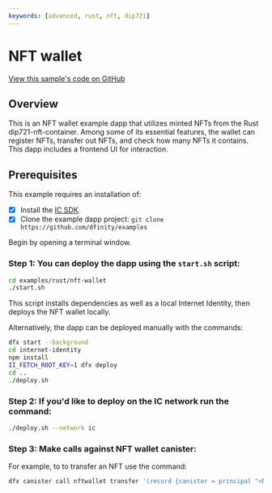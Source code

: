 ```yaml
---
keywords: [advanced, rust, nft, dip721]
---
```


# NFT wallet

[View this sample's code on GitHub](https://github.com/dfinity/examples/tree/master/rust/nft-wallet)

## Overview

This is an NFT wallet example dapp that utilizes minted NFTs from the Rust dip721-nft-container. Among some of its essential features, the wallet can register NFTs, transfer out NFTs, and check how many NFTs it contains. This dapp includes a frontend UI for interaction. 

## Prerequisites
This example requires an installation of:

- [x] Install the [IC SDK](https://internetcomputer.org/docs/current/developer-docs/setup/install/index.mdx).
- [x] Clone the example dapp project: `git clone https://github.com/dfinity/examples`

Begin by opening a terminal window.

### Step 1: You can deploy the dapp using the `start.sh` script:

```bash
cd examples/rust/nft-wallet
./start.sh
```

This script installs dependencies as well as a local Internet Identity, then deploys the NFT wallet locally.

Alternatively, the dapp can be deployed manually with the commands:

```bash
dfx start --background
cd internet-identity
npm install
II_FETCH_ROOT_KEY=1 dfx deploy
cd ..
./deploy.sh
```

### Step 2: If you'd like to deploy on the IC network run the command:

```bash
./deploy.sh --network ic
```

### Step 3: Make calls against NFT wallet canister:

For example, to to transfer an NFT use the command:

```bash
dfx canister call nftwallet transfer '(record {canister = principal "<NFT canister id>"; index = 1:nat64}, principal "<recipient canister id>", opt true)'
```

